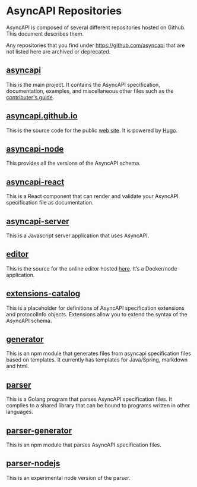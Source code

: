 # AsyncAPI Repositories

AsyncAPI is composed of several different repositories hosted on Github. This document describes them.

Any repositories that you find under https://github.com/asyncapi that are not listed here are archived or deprecated.

## [asyncapi][asyncapi]

This is the main project. It contains the AsyncAPI specification, documentation, examples, and miscellaneous other files such as the [contributer's guide][contributers].

## [asyncapi.github.io][web-source]

This is the source code for the public [web site][web-site]. It is powered by [Hugo][hugo].

## [asyncapi-node][asyncapi-node]

This provides all the versions of the AsyncAPI schema.

## [asyncapi-react][asyncapi-react]

This is a React component that can render and validate your AsyncAPI specification file as documentation.

## [asyncapi-server][asyncapi-server]

This is a Javascript server application that uses AsyncAPI.

## [editor][editor]

This is the source for the online editor hosted [here][online-editor]. It’s a Docker/node application.

## [extensions-catalog][extensions-catalog]

This is a placeholder for definitions of AsyncAPI specification extensions and protocolInfo objects. Extensions allow you to extend the syntax of the AsyncAPI schema.

## [generator][generator]

This is an npm module that generates files from asyncapi specification files based on templates. It currently has templates for Java/Spring, markdown and html.

## [parser][parser]

This is a Golang program that parses AsyncAPI specification files. It compiles to a shared library that can be bound to programs written in other languages.

## [parser-generator][parser-generator]

This is an npm module that parses AsyncAPI specification files.

## [parser-nodejs][parser-nodejs]

This is an experimental node version of the parser.


[asyncapi]: https://github.com/asyncapi/asyncapi
[asyncapi-node]: https://github.com/asyncapi/asyncapi-node
[asyncapi-react]: https://github.com/asyncapi/asyncapi-react
[asyncapi-server]: https://github.com/asyncapi/asyncapi-server
[contributers]: https://github.com/asyncapi/asyncapi/blob/master/CONTRIBUTING.md
[editor]: https://github.com/asyncapi/editor
[extensions-catalog]: https://github.com/asyncapi/extensions-catalog
[generator]: https://github.com/asyncapi/generator
[hugo]: https://gohugo.io/
[online-editor]: http://editor.asyncapi.org/
[parser]: https://github.com/asyncapi/parser
[parser-generator]: https://github.com/asyncapi/parser-generator
[parser-nodejs]: https://github.com/asyncapi/parser-nodejs
[web-site]: https://www.asyncapi.com/
[web-source]: https://github.com/asyncapi/asyncapi.github.io

